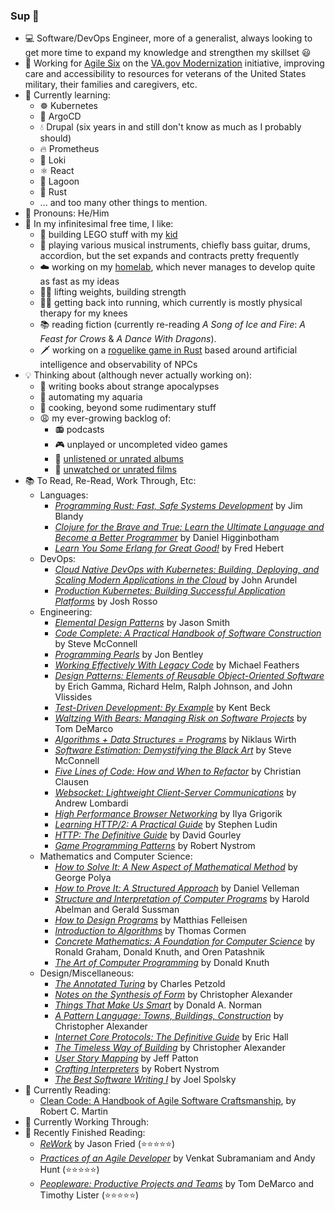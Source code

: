 ### Sup 👋
- 💻 Software/DevOps Engineer, more of a generalist, always looking to get more time to expand my knowledge and strengthen my skillset 😃
- 🏥 Working for [Agile Six](https://agile6.com/) on the [VA.gov Modernization](https://www.va.gov/modernization/) initiative, improving care and accessibility to resources for veterans of the United States military, their families and caregivers, etc.
- 🌱 Currently learning:
  - ☸️ Kubernetes
  - 🦑 ArgoCD
  - 💧 Drupal (six years in and still don't know as much as I probably should)
  - 🔥 Prometheus
  - 📜 Loki
  - ⚛️ React
  - 🌊 Lagoon
  - 🦀 Rust
  - ... and too many other things to mention.
- 👴 Pronouns: He/Him
- 🎲 In my infinitesimal free time, I like:
  - 🧱 building LEGO stuff with my [kid](https://github.com/JomoDuggins)
  - 🎸 playing various musical instruments, chiefly bass guitar, drums, accordion, but the set expands and contracts pretty frequently
  - ☁️ working on my [homelab](https://github.com/hellholt/), which never manages to develop quite as fast as my ideas
  - 🏋️‍♂️ lifting weights, building strength
  - 🏃‍♂️ getting back into running, which currently is mostly physical therapy for my knees
  - 📚 reading fiction (currently re-reading _A Song of Ice and Fire_: _A Feast for Crows_ & _A Dance With Dragons_).
  - 🗡️ working on a [roguelike game in Rust](https://github.com/ndouglas/downdelving) based around artificial intelligence and observability of NPCs
- 💡 Thinking about (although never actually working on):
  - 📖 writing books about strange apocalypses
  - 🐠 automating my aquaria
  - 🥞 cooking, beyond some rudimentary stuff
  - 😩 my ever-growing backlog of:
    - 📻 podcasts
    - 🎮 unplayed or uncompleted video games
    - 🎵 [unlistened or unrated albums](https://rateyourmusic.com/collection/NathanDouglas/oo,fmt.,ss.td)
    - 🎥 [unwatched or unrated films](https://letterboxd.com/supertempt768/watchlist/)
- 📚 To Read, Re-Read, Work Through, Etc:
  - Languages:
    - _[Programming Rust: Fast, Safe Systems Development](https://www.amazon.com/gp/product/1492052590/ref=ppx_yo_dt_b_asin_title_o00_s00?ie=UTF8&psc=1)_ by Jim Blandy
    - _[Clojure for the Brave and True: Learn the Ultimate Language and Become a Better Programmer](https://www.amazon.com/gp/product/1593275919/ref=ppx_yo_dt_b_asin_title_o03_s00?ie=UTF8&psc=1)_ by Daniel Higginbotham
    - _[Learn You Some Erlang for Great Good!](https://www.amazon.com/gp/product/1593274351/ref=ppx_yo_dt_b_asin_title_o02_s00?ie=UTF8&psc=1)_ by Fred Hebert
  - DevOps:
    - _[Cloud Native DevOps with Kubernetes: Building, Deploying, and Scaling Modern Applications in the Cloud](https://www.amazon.com/gp/product/1492040762/ref=ppx_yo_dt_b_asin_title_o00_s00?ie=UTF8&psc=1)_ by John Arundel
    - _[Production Kubernetes: Building Successful Application Platforms](https://www.amazon.com/gp/product/1492092304/ref=ppx_yo_dt_b_asin_title_o09_s00?ie=UTF8&psc=1)_ by Josh Rosso
  - Engineering:
    - _[Elemental Design Patterns](https://www.amazon.com/gp/product/0321711920/ref=ppx_yo_dt_b_asin_title_o06_s00?ie=UTF8&psc=1)_ by Jason Smith
    - _[Code Complete: A Practical Handbook of Software Construction](https://www.amazon.com/gp/product/0735619670/ref=ppx_yo_dt_b_asin_title_o05_s00?ie=UTF8&psc=1)_ by Steve McConnell
    - _[Programming Pearls](https://www.amazon.com/gp/product/0201657880/ref=ppx_yo_dt_b_asin_title_o04_s00?ie=UTF8&psc=1)_ by Jon Bentley
    - _[Working Effectively With Legacy Code](https://www.amazon.com/gp/product/0131177052/ref=ppx_yo_dt_b_asin_title_o02_s02?ie=UTF8&psc=1)_ by Michael Feathers
    - _[Design Patterns: Elements of Reusable Object-Oriented Software](https://www.amazon.com/gp/product/0201633612/ref=ppx_yo_dt_b_asin_title_o02_s01?ie=UTF8&psc=1)_ by Erich Gamma, Richard Helm, Ralph Johnson, and John Vlissides
    - _[Test-Driven Development: By Example](https://www.amazon.com/gp/product/0321146530/ref=ppx_yo_dt_b_asin_title_o01_s00?ie=UTF8&psc=1)_ by Kent Beck
    - _[Waltzing With Bears: Managing Risk on Software Projects](https://www.amazon.com/gp/product/0932633609/ref=ppx_yo_dt_b_asin_title_o05_s00?ie=UTF8&psc=1)_ by Tom DeMarco
    - _[Algorithms + Data Structures = Programs](https://www.amazon.com/gp/product/0130224189/ref=ppx_yo_dt_b_asin_title_o01_s00?ie=UTF8&psc=1)_ by Niklaus Wirth
    - _[Software Estimation: Demystifying the Black Art](https://www.amazon.com/gp/product/0735605351/ref=ppx_yo_dt_b_asin_title_o00_s00?ie=UTF8&psc=1)_ by Steve McConnell
    - _[Five Lines of Code: How and When to Refactor](https://www.amazon.com/gp/product/161729831X/ref=ppx_yo_dt_b_asin_title_o06_s00?ie=UTF8&psc=1)_ by Christian Clausen
    - _[Websocket: Lightweight Client-Server Communications](https://www.amazon.com/gp/product/1449369278/ref=ppx_yo_dt_b_asin_title_o05_s01?ie=UTF8&psc=1)_ by Andrew Lombardi
    - _[High Performance Browser Networking](https://www.amazon.com/gp/product/1449344763/ref=ppx_yo_dt_b_asin_title_o05_s00?ie=UTF8&psc=1)_ by Ilya Grigorik
    - _[Learning HTTP/2: A Practical Guide](https://www.amazon.com/gp/product/1491962445/ref=ppx_yo_dt_b_asin_title_o04_s00?ie=UTF8&psc=1)_ by Stephen Ludin
    - _[HTTP: The Definitive Guide](https://www.amazon.com/gp/product/1565925092/ref=ppx_yo_dt_b_asin_title_o03_s00?ie=UTF8&psc=1)_ by David Gourley
    - _[Game Programming Patterns](https://www.amazon.com/gp/product/0990582906/ref=ppx_yo_dt_b_asin_title_o02_s00?ie=UTF8&psc=1)_ by Robert Nystrom
  - Mathematics and Computer Science:
    - _[How to Solve It: A New Aspect of Mathematical Method](https://www.amazon.com/gp/product/4871878309/ref=ppx_yo_dt_b_asin_title_o00_s00?ie=UTF8&psc=1)_ by George Polya
    - _[How to Prove It: A Structured Approach](https://www.amazon.com/gp/product/0521675995/ref=ppx_yo_dt_b_asin_title_o01_s00?ie=UTF8&psc=1)_ by Daniel Velleman
    - _[Structure and Interpretation of Computer Programs](https://www.amazon.com/gp/product/0262510871/ref=ppx_yo_dt_b_asin_title_o08_s00?ie=UTF8&psc=1)_ by Harold Abelman and Gerald Sussman
    - _[How to Design Programs](https://www.amazon.com/gp/product/0262534800/ref=ppx_yo_dt_b_asin_title_o00_s00?ie=UTF8&psc=1)_ by Matthias Felleisen
    - _[Introduction to Algorithms](https://www.amazon.com/gp/product/0262033844/ref=ppx_yo_dt_b_asin_title_o00_s00?ie=UTF8&psc=1)_ by Thomas Cormen
    - _[Concrete Mathematics: A Foundation for Computer Science](https://www.amazon.com/gp/product/0201558025/ref=ppx_yo_dt_b_asin_title_o07_s00?ie=UTF8&psc=1)_ by Ronald Graham, Donald Knuth, and Oren Patashnik
    - _[The Art of Computer Programming](https://www.amazon.com/gp/product/0321751043/ref=ppx_yo_dt_b_asin_title_o07_s01?ie=UTF8&psc=1)_ by Donald Knuth
  - Design/Miscellaneous:
    - _[The Annotated Turing](https://www.amazon.com/gp/product/0470229055/ref=ppx_yo_dt_b_asin_title_o08_s00?ie=UTF8&psc=1)_ by Charles Petzold
    - _[Notes on the Synthesis of Form](https://www.amazon.com/gp/product/0674627512/ref=ppx_yo_dt_b_asin_title_o06_s00?ie=UTF8&psc=1)_ by Christopher Alexander
    - _[Things That Make Us Smart](https://www.amazon.com/gp/product/0201626950/ref=ppx_yo_dt_b_asin_title_o04_s00?ie=UTF8&psc=1)_ by Donald A. Norman
    - _[A Pattern Language: Towns, Buildings, Construction](https://www.amazon.com/gp/product/0195019199/ref=ppx_yo_dt_b_asin_title_o09_s00?ie=UTF8&psc=1)_ by Christopher Alexander
    - _[Internet Core Protocols: The Definitive Guide](https://www.amazon.com/gp/product/1565925726/ref=ppx_yo_dt_b_asin_title_o08_s00?ie=UTF8&psc=1)_ by Eric Hall
    - _[The Timeless Way of Building](https://www.amazon.com/gp/product/0195024028/ref=ppx_yo_dt_b_asin_title_o07_s00?ie=UTF8&psc=1)_ by Christopher Alexander
    - _[User Story Mapping](https://www.amazon.com/gp/product/1491904909/ref=ppx_yo_dt_b_asin_title_o06_s00?ie=UTF8&psc=1)_ by Jeff Patton
    - _[Crafting Interpreters](https://www.amazon.com/gp/product/0990582930/ref=ppx_yo_dt_b_asin_title_o06_s00?ie=UTF8&psc=1)_ by Robert Nystrom
    - _[The Best Software Writing I](https://www.amazon.com/gp/product/1590595009/ref=ppx_yo_dt_b_asin_title_o03_s00?ie=UTF8&psc=1)_ by Joel Spolsky
- 📖 Currently Reading:
  - [Clean Code: A Handbook of Agile Software Craftsmanship](https://www.amazon.com/Clean-Code-Handbook-Software-Craftsmanship/dp/0132350882), by Robert C. Martin
- 📓 Currently Working Through:
- 📕 Recently Finished Reading:
  - _[ReWork](https://www.amazon.com/gp/product/0307463745/ref=ppx_yo_dt_b_asin_title_o04_s00?ie=UTF8&psc=1)_ by Jason Fried (⭐⭐⭐⭐⭐)
  - _[Practices of an Agile Developer](https://www.amazon.com/gp/product/097451408X/ref=ppx_yo_dt_b_search_asin_title)_ by Venkat Subramaniam and Andy Hunt (⭐⭐⭐⭐⭐)
  - _[Peopleware: Productive Projects and Teams](https://www.amazon.com/Peopleware-Productive-Projects-Tom-DeMarco/dp/0932633439)_ by Tom DeMarco and Timothy Lister (⭐⭐⭐⭐⭐)

<!--
**ndouglas/ndouglas** is a ✨ _special_ ✨ repository because its `README.md` (this file) appears on your GitHub profile.

Here are some ideas to get you started:

- 🔭 I’m currently working on ...
- 🌱 I’m currently learning ...
- 👯 I’m looking to collaborate on ...
- 🤔 I’m looking for help with ...
- 💬 Ask me about ...
- 📫 How to reach me: ...
- ⚡ Fun fact: ...
-->
